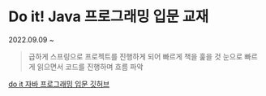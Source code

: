 # Do it! Java 프로그래밍 입문 교재

2022.09.09 ~

> 급하게 스프링으로 프로젝트를 진행하게 되어 빠르게 책을 훑을 것
> 눈으로 빠르게 읽으면서 코드를 진행하며 흐름 파악

[do it 자바 프로그래밍 입문 깃허브](https://github.com/easyspubjava)

